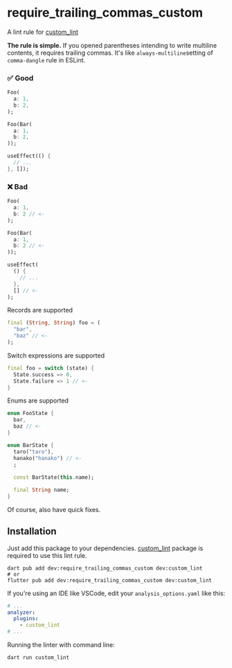# require_trailing_commas_custom

A lint rule for [custom_lint](https://pub.dev/packages/custom_lint)

**The rule is simple.** If you opened parentheses intending to write multiline contents, it requires trailing commas. It's like `always-multiline`setting of `comma-dangle` rule in ESLint.

### ✅ Good
```dart
Foo(
  a: 1,
  b: 2,
);

Foo(Bar(
  a: 1,
  b: 2,
));

useEffect(() {
  // ...
}, []);
```

### ❌️ Bad
```dart
Foo(
  a: 1,
  b: 2 // <-
);

Foo(Bar(
  a: 1,
  b: 2 // <-
));

useEffect(
  () {
    // ...
  },
  [] // <-
);
```
Records are supported
```dart
final (String, String) foo = (
  "bar",
  "baz" // <-
);
```
Switch expressions are supported
```dart
final foo = switch (state) {
  State.success => 0,
  State.failure => 1 // <-
}
```

Enums are supported
```dart
enum FooState {
  bar,
  baz // <-
}

enum BarState {
  taro("taro"),
  hanako("hanako") // <-
  ;
  
  const BarState(this.name);

  final String name;
}
```

Of course, also have quick fixes.

## Installation

Just add this package to your dependencies. [custom_lint](https://pub.dev/packages/custom_lint) package is required to
use this lint rule.

```shell
dart pub add dev:require_trailing_commas_custom dev:custom_lint
# or
flutter pub add dev:require_trailing_commas_custom dev:custom_lint
```

If you're using an IDE like VSCode, edit your `analysis_options.yaml` like this:
```yaml
# ...
analyzer:
  plugins:
    - custom_lint
# ...
```

Running the linter with command line:
```shell
dart run custom_lint
```
